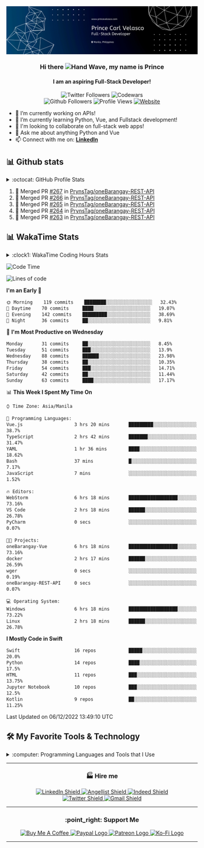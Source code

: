 <img src="./img/banner.svg" alt="Github Banner" align="center">

<div id="top-bar" align="center">
    <h3>Hi there <img src="https://media.giphy.com/media/hvRJCLFzcasrR4ia7z/giphy.gif" width="28" alt="Hand Wave">, my name is Prince</h3>
    <h4>I am an aspiring Full-Stack Developer!</h4>
    <img alt="Twitter Followers" src="https://img.shields.io/twitter/follow/PrynsTag"/> 
    <img alt="Codewars" src="https://www.codewars.com/users/PrynsTag/badges/micro">
    <br>
    <img alt="Github Followers" src="https://img.shields.io/github/followers/PrynsTag?label=Github%20Followers"/>
    <img alt="Profile Views" src="https://gpvc.arturio.dev/PrynsTag?color=red"/>
    <a href="https://princevelasco.com/" target="_blank">
        <img alt="Website" src="https://img.shields.io/website?url=https%3A%2F%2Fprincevelasco.com">
    </a>
</div>

- 🔭 I’m currently working on APIs! 
- 🌱 I’m currently learning Python, Vue, and Fullstack development!
- 👯 I'm looking to collaborate on full-stack web apps!
- 💬 Ask me about anything Python and Vue
- 📫 Connect with me on: [**LinkedIn**][linkedin-url]

## 📊 Github stats

<details> 
    <summary>:octocat: GitHub Profile Stats</summary>
    <br/>
    <p align="center">
        <img alt="PrynsTag's Top Languages" src="https://github-readme-stats.vercel.app/api/top-langs/?username=PrynsTag&layout=compact&theme=merko&hide=html,jupyter%20notebook" height="192px" width="375px"/>
        <img alt="PrynsTag's Github Stats" src="https://github-readme-stats.vercel.app/api?username=PrynsTag&show_icons=true&theme=merko" height="192px" width="460px"/> &nbsp;&nbsp;
        <img alt="PrynsTag's streak" src="https://github-readme-streak-stats.herokuapp.com/?user=PrynsTag&theme=merko"/>
    </p>
</details>

<!--START_SECTION:activity-->
1. 🎉 Merged PR [#267](https://github.com/PrynsTag/oneBarangay-REST-API/pull/267) in [PrynsTag/oneBarangay-REST-API](https://github.com/PrynsTag/oneBarangay-REST-API)
2. 🎉 Merged PR [#266](https://github.com/PrynsTag/oneBarangay-REST-API/pull/266) in [PrynsTag/oneBarangay-REST-API](https://github.com/PrynsTag/oneBarangay-REST-API)
3. 🎉 Merged PR [#265](https://github.com/PrynsTag/oneBarangay-REST-API/pull/265) in [PrynsTag/oneBarangay-REST-API](https://github.com/PrynsTag/oneBarangay-REST-API)
4. 🎉 Merged PR [#264](https://github.com/PrynsTag/oneBarangay-REST-API/pull/264) in [PrynsTag/oneBarangay-REST-API](https://github.com/PrynsTag/oneBarangay-REST-API)
5. 🎉 Merged PR [#263](https://github.com/PrynsTag/oneBarangay-REST-API/pull/263) in [PrynsTag/oneBarangay-REST-API](https://github.com/PrynsTag/oneBarangay-REST-API)
<!--END_SECTION:activity-->

## 📊 WakaTime Stats
<details>
    <summary>:clock1: WakaTime Coding Hours Stats</summary>
    <br/>
    <p align="center">
        <img src="https://wakatime.com/share/@PrynsTag/82d9447d-fad9-40d1-87c3-586ca3324e39.svg" alt="WakaTime Coding Hours Stat"/>
    </p>
</details>

<!--START_SECTION:waka-->
![Code Time](http://img.shields.io/badge/Code%20Time-1%2C208%20hrs%2010%20mins-blue)

![Lines of code](https://img.shields.io/badge/From%20Hello%20World%20I%27ve%20Written-954%20Thousand%20lines%20of%20code-blue)

**I'm an Early 🐤** 

```text
🌞 Morning    119 commits    ████████░░░░░░░░░░░░░░░░░   32.43% 
🌆 Daytime    70 commits     ████░░░░░░░░░░░░░░░░░░░░░   19.07% 
🌃 Evening    142 commits    █████████░░░░░░░░░░░░░░░░   38.69% 
🌙 Night      36 commits     ██░░░░░░░░░░░░░░░░░░░░░░░   9.81%

```
📅 **I'm Most Productive on Wednesday** 

```text
Monday       31 commits     ██░░░░░░░░░░░░░░░░░░░░░░░   8.45% 
Tuesday      51 commits     ███░░░░░░░░░░░░░░░░░░░░░░   13.9% 
Wednesday    88 commits     ██████░░░░░░░░░░░░░░░░░░░   23.98% 
Thursday     38 commits     ██░░░░░░░░░░░░░░░░░░░░░░░   10.35% 
Friday       54 commits     ███░░░░░░░░░░░░░░░░░░░░░░   14.71% 
Saturday     42 commits     ██░░░░░░░░░░░░░░░░░░░░░░░   11.44% 
Sunday       63 commits     ████░░░░░░░░░░░░░░░░░░░░░   17.17%

```


📊 **This Week I Spent My Time On** 

```text
⌚︎ Time Zone: Asia/Manila

💬 Programming Languages: 
Vue.js                   3 hrs 20 mins       █████████░░░░░░░░░░░░░░░░   38.7% 
TypeScript               2 hrs 42 mins       ███████░░░░░░░░░░░░░░░░░░   31.47% 
YAML                     1 hr 36 mins        ████░░░░░░░░░░░░░░░░░░░░░   18.62% 
Bash                     37 mins             █░░░░░░░░░░░░░░░░░░░░░░░░   7.17% 
JavaScript               7 mins              ░░░░░░░░░░░░░░░░░░░░░░░░░   1.52%

🔥 Editors: 
WebStorm                 6 hrs 18 mins       ██████████████████░░░░░░░   73.16% 
VS Code                  2 hrs 18 mins       ██████░░░░░░░░░░░░░░░░░░░   26.78% 
PyCharm                  0 secs              ░░░░░░░░░░░░░░░░░░░░░░░░░   0.07%

🐱‍💻 Projects: 
oneBarangay-Vue          6 hrs 18 mins       ██████████████████░░░░░░░   73.16% 
docker                   2 hrs 17 mins       ██████░░░░░░░░░░░░░░░░░░░   26.59% 
wger                     0 secs              ░░░░░░░░░░░░░░░░░░░░░░░░░   0.19% 
oneBarangay-REST-API     0 secs              ░░░░░░░░░░░░░░░░░░░░░░░░░   0.07%

💻 Operating System: 
Windows                  6 hrs 18 mins       ██████████████████░░░░░░░   73.22% 
Linux                    2 hrs 18 mins       ██████░░░░░░░░░░░░░░░░░░░   26.78%

```

**I Mostly Code in Swift** 

```text
Swift                    16 repos            █████░░░░░░░░░░░░░░░░░░░░   20.0% 
Python                   14 repos            ████░░░░░░░░░░░░░░░░░░░░░   17.5% 
HTML                     11 repos            ███░░░░░░░░░░░░░░░░░░░░░░   13.75% 
Jupyter Notebook         10 repos            ███░░░░░░░░░░░░░░░░░░░░░░   12.5% 
Kotlin                   9 repos             ██░░░░░░░░░░░░░░░░░░░░░░░   11.25%

```



 Last Updated on 06/12/2022 13:49:10 UTC
<!--END_SECTION:waka-->

## 🛠️ My Favorite Tools & Technology

<details>
<summary>:computer: Programming Languages and Tools that I Use</summary>
<table>
<thead>
  <tr>
    <th>Categories</th>
    <th colspan="5">Technology</th>
  </tr>
</thead>
<tbody align="center">
  <tr>
    <td>Programming Language</td>
    <td>
        <img src="./img/python-original.svg" width="48" height="48" alt="Python"  />
        <br>Python
    </td>
    <td>
        <img src="./img/javascript-original.svg" width="48" height="48" alt="JavaScript"  />
        <br>JavaScript
    </td>
    <td>
        <img src="./img/kotlin.svg" width="48" height="48" alt="Kotlin"  />
        <br>Kotlin
    </td>
    <td>
        <img src="./img/php.svg" width="48" height="48" alt="PHP"  />
        <br>PHP
    </td>
    <td>
        <img src="./img/swift.svg" width="48" height="48" alt="Swift"  />
        <br>Swift
    </td>
  </tr>
  <tr>
    <td>Libraries</td>
    <td>
        <img src="./img/numpy.svg" height="48" alt="Swift"  />
        <br>Numpy
    </td>
    <td>
        <img src="./img/pandas.svg" width="48" height="48" alt="Swift"  />
        <br>Pandas
    </td>
    <td>
        <img src="./img/matplotlib.svg" height="48" alt="Swift"  />
        <br>Matplotlib
    </td>
    <td>
        <img src="./img/scikit-learn.svg" height="48" alt="Swift"  />
        <br>Scikit-Learn
    </td>
    <td>
        <img src="./img/scrapy.svg" height="48" alt="Swift"  />
        <br>Scrapy
    </td>
  </tr>
  <tr>
    <td>Front-End Technologies</td>
    <td>
        <img src="./img/sass.svg" height="48" alt="Sass"  />
        <br>Sass
    </td>
    <td>
        <img src="./img/bootstrap-plain.svg" width="48" height="48" alt="Bootstrap"  />
        <br>Bootstrap
    </td>
    <td>
        <img src="./img/tailwind.svg" width="48" height="48" alt="Tailwind"  />
        <br>Tailwind
    </td>
    <td>
        <img src="./img/javascript-original.svg" width="48" height="48" alt="JavaScript"  />
        <br>JavaScript
    </td>
    <td>
        <img src="./img/vue.svg" width="48" height="48" alt="Vue"  />
        <br>Vue
    </td>
  </tr>
  <tr>
    <td>Back-End Technologies</td>
    <td>
        <img src="./img/django.svg" height="48" width="96px" alt="Django"  />
        <br>Django
    </td>
    <td>
        <img src="./img/codeigniter.svg" height="48" width="96px" alt="CodeIgniter"  />
        <br>CodeIgniter
    </td>
    <td></td>
    <td></td>
    <td></td>
  </tr>
  <tr>
    <td>Database</td>
    <td>
        <img src="./img/sqlite.svg" height="48" width="96px" alt="SQLite" />
        <br>SQLite
    </td>
    <td>
        <img src="./img/mysql-original.svg" height="48" width="96px" alt="MySQL" />
        <br>MySQL
    </td>
    <td>
        <img src="./img/postgresql.svg" height="48" width="96px" alt="PostgreSQL" />
        <br>PostgreSQL
    </td>
    <td>
        <img src="./img/firestore.svg" height="48" width="96px" alt="Firestore" />
        <br>Firestore
    </td>
    <td>
        <img src="./img/redis.svg" height="48" width="96px" alt="Redis" />
        <br>Redis
    </td>
  </tr>
  <tr>
    <td>Cloud Hosting</td>
    <td>
        <img src="./img/gcp.svg" height="48" width="96px" alt="Google Cloud" />
        <br>GCP
    </td>
    <td>
        <img src="./img/aws.svg" height="48" width="96px" alt="Google Cloud" />
        <br>AWS
    </td>
    <td>
        <img src="./img/azure.svg" height="48" width="96px" alt="Google Cloud" />
        <br>Azure
    </td>
    <td>
        <img src="./img/heroku.svg" height="48" width="96px" alt="Heroku" />
        <br>Heroku
    </td>
    <td></td>
  </tr>
  <tr>
    <td rowspan="4">Software & Tools</td>
    <td>
        <img src="./img/git.svg" height="48" width="96px" alt="Git" />
        <br>Git
    </td>
    <td>
        <img src="./img/jira.svg" height="48" width="96px" alt="Jira" />
        <br>Jira
    </td>
    <td>
        <img src="./img/pre-commit.svg" height="48" width="48px" alt="Pre-commit" />
        <br>Pre-commit
    </td>
    <td>
        <img src="./img/pycharm.svg" height="48" width="96px" alt="Pycharm" />
        <br>Pycharm
    </td>
    <td>
        <img src="./img/android-studio.svg" height="48" width="96px" alt="Android Studio" />
        <br>Android Studio
    </td>
  </tr>
  <tr>
    <td>
        <img src="./img/notion.svg" height="48" width="96px" alt="Notion" />
        <br>Notion
    </td>
    <td>
        <img src="./img/ubuntu.svg" height="48" width="96px" alt="Ubuntu" />
        <br>Ubuntu
    </td>
    <td>
        <img src="./img/macos.svg" height="48" width="96px" alt="MacOS" />
        <br>MacOS
    </td>
    <td>
        <img src="./img/windows.svg" height="48" width="96px" alt="Windows" />
        <br>Windows
    </td>
    <td>
        <img src="./img/figma.svg" height="48" width="96px" alt="Figma" />
        <br>Figma
    </td>
  </tr>
  <tr>
    <td>
        <img src="./img/intellij.svg" height="48" width="96px" alt="IntelliJ IDEA" />
        <br>IntelliJ IDEA
    </td>
    <td>
        <img src="./img/webpack.svg" height="48" width="96px" alt="Webpack" />
        <br>Webpack
    </td>
    <td>
        <img src="./img/circleci.svg" height="48" width="96px" alt="CircleCI" />
        <br>CircleCI
    </td>
    <td>
        <img src="./img/travis-ci.svg" height="48" width="96px" alt="TravisCI" />
        <br>TravisCI
    </td>
    <td>
        <img src="./img/github-actions.svg" height="48" width="96px" alt="Github Actions" />
        <br>Github Actions
    </td>
  </tr>
  <tr>
    <td>
        <img src="./img/github.svg" height="48" alt="Github" />
        <br>Github
    </td>
    <td>
        <img src="./img/jupyter-notebook.svg" height="48" width="96px" alt="Jupyter Notebook" />
        <br>Jupyter Notebook
    </td>
    <td>
        <img src="./img/mypy.svg" width="96px" alt="Mypy" />
        <br>Mypy
    </td>
    <td>
        <img src="./img/pip.svg" height="48" width="96px" alt="PIP" />
        <br>PIP
    </td>
    <td>
        <img src="./img/postman.svg" height="48" width="96px" alt="Postman" />
        <br>Postman
    </td>
  </tr>
  <tr>
    <td>Linters & Code Formatters</td>
    <td>
        <img src="./img/eslint.svg" height="48" width="96px" alt="Github Actions" />
        <br>ESlint
    </td>
    <td>
        <img src="./img/stylelint.svg" height="48" width="96px" alt="Github Actions" />
        <br>Stylelint
    </td>
    <td>
        <img src="./img/pylint.svg" height="48" width="96px" alt="Github Actions" />
        <br>Pylint
    </td>
    <td>
        Flake8
    </td>
    <td>
        <img src="./img/black.png" height="48" width="96px" alt="Github Actions" />
        <br>Black
    </td>
  </tr>
</tbody>
</table>
</details>

---

<div align="center">
    <h3>🏭 Hire me</h3>
    <a href="https://www.linkedin.com/in/princevelasco/">
        <img src="https://img.shields.io/badge/LinkedIn-0077B5?style=for-the-badge&logo=linkedin&logoColor=white" alt="LinkedIn Shield">
    </a>
    <a href="https://angel.co/u/prynstag/">
        <img src="https://img.shields.io/badge/AngelList-000000?style=for-the-badge&logo=AngelList&logoColor=white" alt="Angellist Shield">
    </a>
    <a href="https://my.indeed.com/p/princecarlv-rnxqsk8">
        <img src="https://img.shields.io/badge/Indeed-003A9B?style=for-the-badge&logo=Indeed&logoColor=white" alt="Indeed Shield">
    </a>
    <br>
    <a href="https://twitter.com/PrynsTag">
        <img src="https://img.shields.io/badge/Twitter-1DA1F2?style=for-the-badge&logo=twitter&logoColor=white" alt="Twitter Shield">
    </a>
    <a href="mailto:github@princevelasco.com?subject= Just Want to Reach Out!">
        <img src="https://img.shields.io/badge/Gmail-D14836?style=for-the-badge&logo=gmail&logoColor=white" alt="Gmail Shield">
    </a>
</div>

---

<div align="center">
    <h3>:point_right: Support Me</h3>
    <p>
        <a href="https://www.buymeacoffee.com/PrynsTag" target="_blank">
            <img src="https://img.shields.io/badge/Buy_Me_A_Coffee-FFDD00?style=for-the-badge&logo=buy-me-a-coffee&logoColor=black" alt="Buy Me A Coffee" >
        </a>
        <a href="https://www.paypal.com/donate/?hosted_button_id=HRJXYEAC4VVEY">
            <img src="https://img.shields.io/badge/PayPal-00457C?style=for-the-badge&logo=paypal&logoColor=white" alt="Paypal Logo">
        </a>
        <a href="https://www.patreon.com/prynstag">
            <img src="https://img.shields.io/badge/Patreon-F96854?style=for-the-badge&logo=patreon&logoColor=white" alt="Patreon Logo">
        </a>
        <a href="https://ko-fi.com/prynstag">
            <img src="https://img.shields.io/badge/Ko--fi-F16061?style=for-the-badge&logo=ko-fi&logoColor=white" alt="Ko-Fi Logo">
        </a>
    </p>
</div>

---

<!-- MARKDOWN LINKS & IMAGES -->
<!-- https://www.markdownguide.org/basic-syntax/#reference-style-links -->
[linkedin-url]: https://www.linkedin.com/in/princevelasco/
[linkedin-shield]: https://img.shields.io/badge/LinkedIn-0077B5?style=for-the-badge&logo=linkedin&logoColor=white

[codewars-url]: https://www.codewars.com/users/PrynsTag
[codewars-shield]: https://img.shields.io/badge/Codewars-B1361E?style=for-the-badge&logo=Codewars&logoColor=white

[bitbucket-url]: https://bitbucket.org/PrynsTag/
[bitbucket-shield]: https://img.shields.io/badge/Bitbucket-0747a6?style=for-the-badge&logo=bitbucket&logoColor=white

[hackerrank-url]: https://www.hackerrank.com/PrynsTag
[hackerrank-shield]: https://img.shields.io/badge/-Hackerrank-2EC866?style=for-the-badge&logo=HackerRank&logoColor=white

[github-url]: https://github.com/PrynsTag
[github-shield]: https://img.shields.io/badge/GitHub-100000?style=for-the-badge&logo=github&logoColor=white

[kaggle-url]: https://www.kaggle.com/princecarlvelasco
[kaggle-shield]: https://img.shields.io/badge/Kaggle-20BEFF?style=for-the-badge&logo=Kaggle&logoColor=white

[stackoverflow-url]: https://stackoverflow.com/users/11668142/prynstag
[stackoverflow-shield]: https://img.shields.io/badge/Stack_Overflow-FE7A16?style=for-the-badge&logo=stack-overflow&logoColor=white

[banner-url]: https://github.com/PrynsTag/PrynsTag/blob/master/banner_illustration.png
[banner-author-url]: https://dribbble.com/shots/7250175-Manage-your-own-task

[github-stats-url]: https://github-readme-stats.vercel.app/api?username=PrynsTag&show_icons=true&theme=merko
[github-top-lang-url]: https://github-readme-stats.vercel.app/api/top-langs/?username=PrynsTag&layout=compact&theme=merko&hide=html,jupyter%20notebook
[streak-stats-url]: https://github-readme-streak-stats.herokuapp.com/?user=PrynsTag&theme=merko

[profile-views-url]: https://gpvc.arturio.dev/PrynsTag?color=red
[profile-views-shield]: https://img.shields.io/badge/Visitors-172B4D?style=for-the-badge&logo=Opsgenie&logoColor=white

[twitter-url]: https://twitter.com/PrynsTag
[twitter-shield]: https://img.shields.io/badge/Twitter-1DA1F2?style=for-the-badge&logo=twitter&logoColor=white

<!-- Programming Language Shields -->
[python-shield]: https://img.shields.io/badge/Python-FFD43B?style=for-the-badge&logo=python&logoColor=darkgreen
[html-shield]: https://img.shields.io/badge/HTML5-E34F26?style=for-the-badge&logo=html5&logoColor=white
[css-shield]: https://img.shields.io/badge/CSS3-1572B6?style=for-the-badge&logo=css3&logoColor=white
[js-shield]: https://img.shields.io/badge/JavaScript-323330?style=for-the-badge&logo=javascript&logoColor=F7DF1E
[php-shield]: https://img.shields.io/badge/PHP-777BB4?style=for-the-badge&logo=php&logoColor=white
[swift-shield]: https://img.shields.io/badge/Swift-FA7343?style=for-the-badge&logo=swift&logoColor=white
[kotlin-shield]: https://img.shields.io/badge/Kotlin-0095D5?&style=for-the-badge&logo=kotlin&logoColor=white
[sklearn-shield]: https://img.shields.io/badge/scikit_learn-F7931E?style=for-the-badge&logo=scikit-learn&logoColor=white
[numpy-shield]: https://img.shields.io/badge/Numpy-777BB4?style=for-the-badge&logo=numpy&logoColor=white
[pandas-shield]: https://img.shields.io/badge/Pandas-2C2D72?style=for-the-badge&logo=pandas&logoColor=white
[json-shield]: https://img.shields.io/badge/json-5E5C5C?style=for-the-badge&logo=json&logoColor=white
<!-- Database Shields -->
[mysql-shield]: https://img.shields.io/badge/MySQL-005C84?style=for-the-badge&logo=mysql&logoColor=white
[postgre-shield]: https://img.shields.io/badge/PostgreSQL-316192?style=for-the-badge&logo=postgresql&logoColor=white
[sqlite-shield]: https://img.shields.io/badge/SQLite-07405E?style=for-the-badge&logo=sqlite&logoColor=white
[redis-shield]: https://img.shields.io/badge/redis-%23DD0031.svg?&style=for-the-badge&logo=redis&logoColor=white
<!-- Frameworks Shields -->
[firebase-shield]: https://img.shields.io/badge/firebase-ffca28?style=for-the-badge&logo=firebase&logoColor=black
[npm-shield]: https://img.shields.io/badge/npm-CB3837?style=for-the-badge&logo=npm&logoColor=white
[sass-shield]: https://img.shields.io/badge/Sass-CC6699?style=for-the-badge&logo=sass&logoColor=white
[jupyter-shield]: https://img.shields.io/badge/Jupyter-F37626.svg?&style=for-the-badge&logo=Jupyter&logoColor=white
[markdown-shield]: https://img.shields.io/badge/Markdown-000000?style=for-the-badge&logo=markdown&logoColor=white
[bash-shield]: https://img.shields.io/badge/Shell_Script-121011?style=for-the-badge&logo=gnu-bash&logoColor=white
[vue-shield]: https://img.shields.io/badge/Vue.js-35495E?style=for-the-badge&logo=vuedotjs&logoColor=4FC08D
[tailwind-shield]: https://img.shields.io/badge/Tailwind_CSS-38B2AC?style=for-the-badge&logo=tailwind-css&logoColor=white
[bootstrap-shield]: https://img.shields.io/badge/Bootstrap-563D7C?style=for-the-badge&logo=bootstrap&logoColor=white
[jquery-shield]: https://img.shields.io/badge/jQuery-0769AD?style=for-the-badge&logo=jquery&logoColor=white
[django-shield]: https://img.shields.io/badge/Django-092E20?style=for-the-badge&logo=django&logoColor=green
[drf-shield]: https://img.shields.io/badge/DJANGO-REST-ff1709?style=for-the-badge&logo=django&logoColor=white&color=ff1709&labelColor=gray
[CI-shield]: https://img.shields.io/badge/Codeigniter-EF4223?style=for-the-badge&logo=codeigniter&logoColor=white
[postman-shield]: https://img.shields.io/badge/Postman-FF6C37?style=for-the-badge&logo=Postman&logoColor=white
[selenium-shield]: https://img.shields.io/badge/Selenium-43B02A?style=for-the-badge&logo=Selenium&logoColor=white
[chartjs-shield]: https://img.shields.io/badge/Chart.js-FF6384?style=for-the-badge&logo=chartdotjs&logoColor=white
[xampp-shield]: https://img.shields.io/badge/Xampp-F37623?style=for-the-badge&logo=xampp&logoColor=white
[gitkraken-shield]: https://img.shields.io/badge/GitKraken-179287?style=for-the-badge&logo=GitKraken&logoColor=white
[cocoapods-shield]: https://img.shields.io/badge/cocoapods-FA2A02?style=for-the-badge&logo=cocoapods&logoColor=white
[gradle-shield]: https://img.shields.io/badge/gradle-02303A?style=for-the-badge&logo=gradle&logoColor=white
[webpack-shield]: https://img.shields.io/badge/Webpack-8DD6F9?style=for-the-badge&logo=Webpack&logoColor=white
<!-- Workflow Platforms Shields -->
[jira-shield]: https://img.shields.io/badge/Jira-0052CC?style=for-the-badge&logo=Jira&logoColor=white
<!-- Cloud Shields -->
[aws-shield]: https://img.shields.io/badge/Amazon_AWS-232F3E?style=for-the-badge&logo=amazon-aws&logoColor=white
[gcs-shield]: https://img.shields.io/badge/Google_Cloud-4285F4?style=for-the-badge&logo=google-cloud&logoColor=white
[azure-shield]: https://img.shields.io/badge/microsoft%20azure-0089D6?style=for-the-badge&logo=microsoft-azure&logoColor=white
[heroku-shield]: https://img.shields.io/badge/Heroku-430098?style=for-the-badge&logo=heroku&logoColor=white
[actions-shield]: https://img.shields.io/badge/GitHub_Actions-2088FF?style=for-the-badge&logo=github-actions&logoColor=white
[travis-shield]: https://img.shields.io/badge/travis_CI-3EAAAF?style=for-the-badge&logo=travisci&logoColor=white
[circleci-shield]: https://img.shields.io/badge/circleci-343434?style=for-the-badge&logo=circleci&logoColor=white
<!-- Web Browsers Shields -->
[chrome-shield]: https://img.shields.io/badge/Google_chrome-4285F4?style=for-the-badge&logo=Google-chrome&logoColor=white
[firefox-shield]: https://img.shields.io/badge/Firefox_Browser-FF7139?style=for-the-badge&logo=Firefox-Browser&logoColor=white
[opera-shield]: https://img.shields.io/badge/Opera-FF1B2D?style=for-the-badge&logo=Opera&logoColor=white
[brave-shield]: https://img.shields.io/badge/Brave-FF1B2D?style=for-the-badge&logo=Brave&logoColor=white
<!-- OS Shields -->
[ubuntu-shield]: https://img.shields.io/badge/Ubuntu-E95420?style=for-the-badge&logo=ubuntu&logoColor=white
[android-shield]: https://img.shields.io/badge/Android-3DDC84?style=for-the-badge&logo=android&logoColor=white
[windows-shield]: https://img.shields.io/badge/Windows-0078D6?style=for-the-badge&logo=windows&logoColor=white
[mac-shield]: https://img.shields.io/badge/mac%20os-000000?style=for-the-badge&logo=apple&logoColor=white
<!-- IDE Shields -->
[xcode-shield]: https://img.shields.io/badge/Xcode-007ACC?style=flat-square&logo=Xcode&logoColor=white
[vscode-shield]: https://img.shields.io/badge/Visual_Studio_Code-0078D4?style=for-the-badge&logo=visual%20studio%20code&logoColor=white
[pycharm-shield]: https://img.shields.io/badge/pycharm-143?style=for-the-badge&logo=pycharm&logoColor=black&color=black&labelColor=green
[phpstorm-shield]: https://img.shields.io/badge/phpstorm-143?style=for-the-badge&logo=phpstorm&logoColor=black&color=black&labelColor=darkorchid
[intellij-shield]: https://img.shields.io/badge/IntelliJIDEA-000000.svg?style=for-the-badge&logo=intellij-idea&logoColor=white
[android-studio-shield]: https://img.shields.io/badge/Android_Studio-3DDC84?style=for-the-badge&logo=android-studio&logoColor=white
<!-- Office Shields -->
[notion-shield]: https://img.shields.io/badge/Notion-000000?style=for-the-badge&logo=notion&logoColor=white
[trello-shield]: https://img.shields.io/badge/Trello-0052CC?style=for-the-badge&logo=trello&logoColor=white
<!-- Design Shields -->
[figma-shield]: https://img.shields.io/badge/Figma-F24E1E?style=for-the-badge&logo=figma&logoColor=white
[canva-shield]: https://img.shields.io/badge/Canva-%2300C4CC.svg?&style=for-the-badge&logo=Canva&logoColor=white
<!-- Education Shields -->
[udemy-shield]: https://img.shields.io/badge/Udemy-EC5252?style=for-the-badge&logo=Udemy&logoColor=white
[khan-shield]: https://img.shields.io/badge/Khan%20Academy-14BF96?style=for-the-badge&logo=Khan%20Academy&logoColor=white
[pluralsight-shield]: https://img.shields.io/badge/Pluralsight-F15B2A?style=for-the-badge&logo=Pluralsight&logoColor=white
[coursera-shield]: https://img.shields.io/badge/Coursera-0056D2?style=for-the-badge&logo=Coursera&logoColor=white
[udacity-shield]: https://img.shields.io/badge/Udacity-grey?style=for-the-badge&logo=udacity&logoColor=#5FCFEE
[fcc-shield]: https://img.shields.io/badge/free%20code%20camp-27273D?style=for-the-badge&logo=freecodecamp&logoColor=white
[skillshare-shield]: https://img.shields.io/badge/skill%20share-002333?style=for-the-badge&logo=skillshare&logoColor=white
[edx-shield]: https://img.shields.io/badge/Edx-193A3E?style=for-the-badge&logo=edx&logoColor=white
[datacamp-shield]: https://img.shields.io/badge/Datacamp-05192D?style=for-the-badge&logo=datacamp&logoColor=65FF8F
[mdn-shield]: https://img.shields.io/badge/MDN_Web_Docs-black?style=for-the-badge&logo=mdnwebdocs&logoColor=white
<!-- Linter Shields -->
[eslint-shield]: https://img.shields.io/badge/eslint-3A33D1?style=for-the-badge&logo=eslint&logoColor=white
[prettier-shield]: https://img.shields.io/badge/prettier-1A2C34?style=for-the-badge&logo=prettier&logoColor=F7BA3E
[stylelint-shield]: https://img.shields.io/badge/stylelint-000?style=for-the-badge&logo=stylelint&logoColor=white
[stylelint-shield]: https://img.shields.io/badge/stylelint-000?style=for-the-badge&logo=stylelint&logoColor=white
<!-- Terminal Shields -->
[gnu-shield]: https://img.shields.io/badge/GNU%20Bash-4EAA25?style=for-the-badge&logo=GNU%20Bash&logoColor=white


